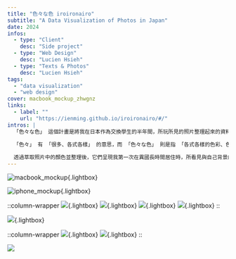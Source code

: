 ```yaml
---
title: "色々な色 iroironairo"
subtitle: "A Data Visualization of Photos in Japan"
date: 2024
infos:
  - type: "Client"
    desc: "Side project"
  - type: "Web Design"
    desc: "Lucien Hsieh"
  - type: "Texts & Photos"
    desc: "Lucien Hsieh"
tags:
  - "data visualization"
  - "web design"
cover: macbook_mockup_zhwgnz
links:
  - label: ""
    url: "https://ienming.github.io/iroironairo/#/"
intros: |
  「色々な色」 這個計畫是將我在日本作為交換學生的半年間，所玩所見的照片整理起來的資料視覺化作品。

  「色々」 有 「很多、各式各樣」 的意思，而 「色々な色」 則是指 「各式各樣的色彩、色彩斑斕」。 起初這個詞是在神戶大學「中級會話」課程的期中考中，自我介紹時無意間講出來的詞。因為發音很有趣、有某種回文的韻味，於是有了以顏色為主題紀錄交換生活的想法。
  
  透過萃取照片中的顏色並整理後，它們呈現我第一次在異國長時間居住時，所看見與自己背景的差異。也代表我所喜歡，且一直注視的那些重複的主題和色彩，構成我留學生活的記憶。
---
```


![macbook_mockup](macbook_mockup_zhwgnz){.lightbox}

![iphone_mockup](iphone_mockups_xizeti){.lightbox}

::column-wrapper
![](display_5_h8x06r){.lightbox}
![](display_1_o285xq){.lightbox}
![](display_3_vupzxl){.lightbox}
![](display_0_fpclx5){.lightbox}
::

![](all_0_qjuhni){.lightbox}

::column-wrapper
![](specific_day_0_rxfikk){.lightbox}
![](specific_day_1_ifjqyh){.lightbox}
::

![](enter_animation_xdptwm)